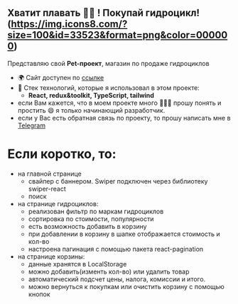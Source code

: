 ## Хватит плавать 🏊‍♂️ ! Покупай гидроцикл!(https://img.icons8.com/?size=100&id=33523&format=png&color=000000)

Представляю свой **Pet-проект**, магазин по продаже гидроциклов

-   🌍 Сайт доступен по [ссылке](https://sergey-kozlov-developer-jetsky-5c1d.twc1.net/)
-   🚀 Стек технологий, которые я использовал в этом проекте:
    -   **React, redux&toolkit, TypeScript, tailwind**
-   если Вам кажется, что в моем проекте много 🩼🩼🩼 прошу понять и простить 😄 я только начинающий разработчик.
-   если у Вас есть обратная связь по проекту, то прошу написать мне в [Telegram](https://t.me/vmfsergeikozlov)

# Если коротко, то:

-   на главной странице
    -   свайпер с баннером. Swiper подключен через библиотеку swiper-react
    -   поиск
-   на странице гидроциклов:
    -   реализован фильтр по маркам гидроциклов
    -   сортировка по стоимости, популярности
    -   есть возможность добавить в корзину
    -   при добавлении в корзину в шапке отображается стоимость и кол-во
    -   настроена пагинация с помощью пакета react-pagination
-   на странице корзины:
    -   данные хранятся в LocalStorage
    -   можно добавить(изменть кол-во) или удалить товар
    -   автоматический подсчет цены, налога, комиссии и итого.
    -   можно вернуться к покупкам или очистить корзину с помощью кнопок
